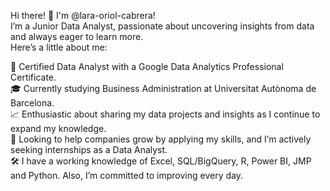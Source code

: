 Hi there! 👋 I'm @lara-oriol-cabrera!<br/>
I’m a Junior Data Analyst, passionate about uncovering insights from data and always eager to learn more.<br/>
Here’s a little about me: 

📜 Certified Data Analyst with a Google Data Analytics Professional Certificate.<br/> 
🎓 Currently studying Business Administration at Universitat Autònoma de Barcelona.<br/> 
📈 Enthusiastic about sharing my data projects and insights as I continue to expand my knowledge.<br/> 
🚀 Looking to help companies grow by applying my skills, and I’m actively seeking internships as a Data Analyst.<br/> 
🛠️ I have a working knowledge of Excel, SQL/BigQuery, R, Power BI, JMP and Python. Also, I’m committed to improving every day.

